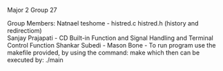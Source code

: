 Major 2 Group 27

Group Members:
Natnael teshome - histred.c histred.h (history and redirectiom) <br/>
Sanjay Prajapati - CD Built-in Function and Signal Handling and Terminal Control Function
Shankar Subedi - 
Mason Bone - 
To run program use the makefile provided, by using the command:
make
which then can be executed by:
./main
